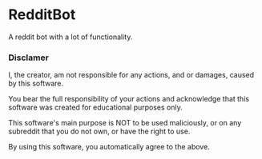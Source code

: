 # RedditBot
 A reddit bot with a lot of functionality.

### Disclamer
I, the creator, am not responsible for any actions, and or damages, caused by this software.

You bear the full responsibility of your actions and acknowledge that this software was created for educational purposes only.

This software's main purpose is NOT to be used maliciously, or on any subreddit that you do not own, or have the right to use.

By using this software, you automatically agree to the above.
